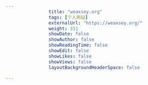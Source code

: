 ---
                title: "weaxsey.org"
                tags: [个人网站]
                externalUrl: "https://weaxsey.org/"
                weight: 311
                showDate: false
                showAuthor: false
                showReadingTime: false
                showEdit: false
                showLikes: false
                showViews: false
                layoutBackgroundHeaderSpace: false
                ---

